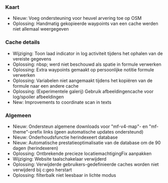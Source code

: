 
### Kaart
- Nieuw: Voeg ondersteuning voor heuvel arvering toe op OSM
- Oplossing: Handmatig gekopieerde waypoints van een cache werden niet allemaal weergegeven

### Cache details
- Wijziging: Toon laad indicator in log activiteit tijdens het ophalen van de vereiste gegevens
- Oplossing: nbsp; werd niet beschouwd als spatie in formule verwerken
- Oplossing: Extra waypoints gemaakt op persoonlijke notitie formule verwerken
- Oplossing: Variabelen niet aangemaakt tijdens het kopiëren van de formule naar een andere cache
- Oplossing: (Experimentele galerij) Gebruik afbeeldingencache voor log/spoiler afbeeldingen
- New: Improvements to coordinate scan in texts

### Algemeen
- Nieuw: Ondersteun algemene downloads voor "mf-v4-map"- en "mf-theme"-prefix links (geen automatische updates ondersteund)
- Nieuw: Onderhoudsfunctie herindexeert database
- Nieuw: Automatische prestatieoptimalisatie van de database om de 90 dagen (herindexeren)
- Oplossing: Ontbrekende precieze locatiemachtigingFix aanpakken
- Wijziging: Website taalschakelaar verwijderd
- Oplossing: Verwijderde gebruikers-gedefinieerde caches worden niet verwijderd bij c:geo herstart
- Oplossing: filterbalk niet leesbaar in lichte modus
